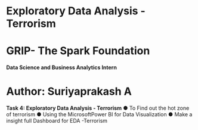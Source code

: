 # Exploratory Data Analysis - Terrorism
# GRIP- The Spark Foundation
**Data Science and Business Analytics Intern**

# Author: Suriyaprakash A
**Task 4: Exploratory Data Analysis - Terrorism**
● To Find out the hot zone of terrorism 
● Using the MicrosoftPower BI for Data Visualization 
● Make a insight full Dashboard for EDA -Terrorism
<!---
SURIYA-PRAKASHA/SURIYA-PRAKASHA is a ✨ special ✨ repository because its `README.md` (this file) appears on your GitHub profile.
You can click the Preview link to take a look at your changes.
--->
